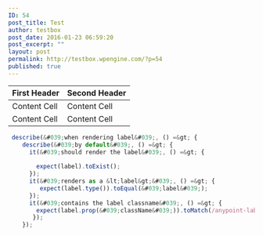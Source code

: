 ```yaml
---
ID: 54
post_title: Test
author: testbox
post_date: 2016-01-23 06:59:20
post_excerpt: ""
layout: post
permalink: http://testbox.wpengine.com/?p=54
published: true
---
```

| First Header  | Second Header |
| ------------- | ------------- |
| Content Cell  | Content Cell  |
| Content Cell  | Content Cell  |

```js
 describe(&#039;when rendering label&#039;, () =&gt; {
    describe(&#039;by default&#039;, () =&gt; {
      it(&#039;should render the label&#039;, () =&gt; {
        
        expect(label).toExist();
      });
      it(&#039;renders as a &lt;label&gt;&#039;, () =&gt; {
         expect(label.type()).toEqual(&#039;label&#039;);
      });
      it(&#039;contains the label classname&#039;, () =&gt; {
        expect(label.prop(&#039;className&#039;)).toMatch(/anypoint-label/);
       });
    });

```